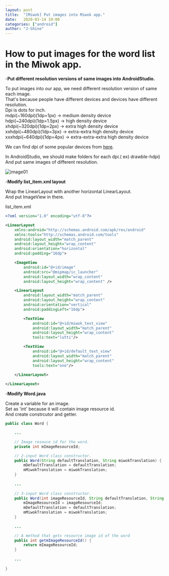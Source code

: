 ```yaml
---
layout: post
title:  "[Miwok] Put images into Miwok app."
date:   2020-03-14 19:00
categories: ["android"]
author: "J-Shine"
---
```


# How to put images for the word list in the Miwok app.

-**Put different resolution versions of same images into AndroidStudio.**    


To put images into our app, we need different resolution version of same each image.   
That's because people have different devices and devices have different resolution.   
Dpi is dots for inch.   
mdpi(~160dpi)(1dp=1px) -> medium density device   
hdpi(~240dpi)(1dp=1.5px) -> high density device   
xhdpi(~320dpi)(1dp=2px) -> extra high density device   
xxhdpi(~480dpi)(1dp=3px) -> extra-extra high density device   
xxxhdpi(~640dpi)(1dp=4px) -> extra-extra-extra high density device   

We can find dpi of some popular devices from [here](https://material.io/resources/devices/).     

In AndroidStudio, we should make folders for each dpi.( ex) drawble-hdpi)    
And put same images of different resolution.

![image01](https://user-images.githubusercontent.com/61873510/76682337-ad511880-663e-11ea-9a1c-207aea438a3a.png)     


-**Modify list_item.xml layout**     

Wrap the LinearLayout with another horizontal LinearLayout.       
And put ImageView in there.    


list_item.xml
```xml
<?xml version="1.0" encoding="utf-8"?>

<LinearLayout
    xmlns:android="http://schemas.android.com/apk/res/android"
    xmlns:tools="http://schemas.android.com/tools"
    android:layout_width="match_parent"
    android:layout_height="wrap_content"
    android:orientation="horizontal"
    android:padding="16dp">

    <ImageView
        android:id="@+id/image"
        android:src="@mipmap/ic_launcher"
        android:layout_width="wrap_content"
        android:layout_height="wrap_content" />

    <LinearLayout
        android:layout_width="match_parent"
        android:layout_height="wrap_content"
        android:orientation="vertical"
        android:paddingLeft="16dp">

        <TextView
            android:id="@+id/miwok_text_view"
            android:layout_width="match_parent"
            android:layout_height="wrap_content"
            tools:text="lutti"/>

        <TextView
            android:id="@+id/default_text_view"
            android:layout_width="match_parent"
            android:layout_height="wrap_content"
            tools:text="one"/>

    </LinearLayout>
    
</LinearLayout>
```

-**Modify Word.java**   

Create a variable for an image.    
Set as 'int' because it will contain image resource id.    
And create constrcutor and getter.    

```java
public class Word {

    ...   

    // Image resouce id for the word.
    private int mImageResourceId;

    // 2-input Word class constructor.
    public Word(String defaultTranslation, String miwokTranslation) {
        mDefaultTranslation = defaultTranslation;
        mMiwokTranslation = miwokTranslation;
    }
    
    ...   
    
    // 3-input Word class constructor.
    public Word(int imageResourceId, String defaultTranslation, String miwokTranslation) {
        mImageResourceId = imageResourceId;
        mDefaultTranslation = defaultTranslation;
        mMiwokTranslation = miwokTranslation;
    }
    
    ...  

    // A method that gets resource image id of the word
    public int getmImageResourceId() {
        return mImageResourceId;
    }
    
    ...   
    
}
